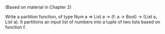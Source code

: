 (Based on material in Chapter 2)

Write a partition function, of type Num a => List a -> (f: a -> Bool) -> (List a, List a). 
It partitions an input list of numbers into a tuple of two lists based on function f. 
